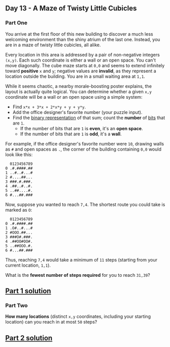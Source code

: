 ## Day 13 - A Maze of Twisty Little Cubicles
### Part One

You arrive at the first floor of this new building to discover a much less welcoming environment
than the shiny atrium of the last one. Instead, you are in a maze of twisty little cubicles,
all alike.

Every location in this area is addressed by a pair of non-negative integers `(x,y)`. Each such
coordinate is either a wall or an open space. You can't move diagonally. The cube maze starts at
`0,0` and seems to extend infinitely toward **positive** `x` and `y`; negative values are
**invalid**, as they represent a location outside the building. You are in a small waiting area
at `1,1`.

While it seems chaotic, a nearby morale-boosting poster explains, the layout is actually quite
logical. You can determine whether a given `x,y` coordinate will be a wall or an open space using
a simple system:

 * Find `x*x + 3*x + 2*x*y + y + y*y`.
 * Add the office designer's favorite number (your puzzle input).
 * Find the [binary representation][1] of that sum; count the **number** of [bits][2] that are `1`.
    * If the number of bits that are `1` is **even**, it's an **open space**.
    * If the number of bits that are `1` is **odd**, it's a **wall**.

For example, if the office designer's favorite number were `10`, drawing walls as `#` and
open spaces as `.`, the corner of the building containing `0,0` would look like this:

```
  0123456789
0 .#.####.##
1 ..#..#...#
2 #....##...
3 ###.#.###.
4 .##..#..#.
5 ..##....#.
6 #...##.###
```

Now, suppose you wanted to reach `7,4`. The shortest route you could take is marked as `O`:

```
  0123456789
0 .#.####.##
1 .O#..#...#
2 #OOO.##...
3 ###O#.###.
4 .##OO#OO#.
5 ..##OOO.#.
6 #...##.###
```

Thus, reaching `7,4` would take a minimum of `11` steps (starting from your current location,
`1,1`).

What is the **fewest number of steps required** for you to reach `31,39`?

[Part 1 solution][3]
--------------------

### Part Two

**How many locations** (distinct `x,y` coordinates, including your starting location) can you reach
in at most `50` steps?

[Part 2 solution][4]
--------------------


[1]: https://en.wikipedia.org/wiki/Binary_number
[2]: https://en.wikipedia.org/wiki/Bit
[3]: part_1.py
[4]: part_2.py